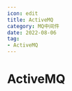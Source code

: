```yaml
---
icon: edit
title: ActiveMQ
category: MQ中间件
date: 2022-08-06
tag:
- ActiveMQ
---
```



<!-- more -->

# ActiveMQ



